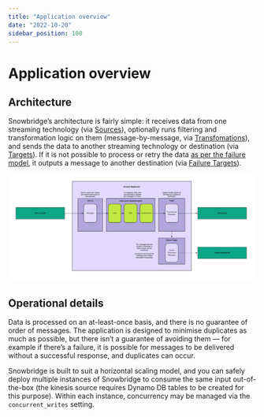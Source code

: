 ```yaml
---
title: "Application overview"
date: "2022-10-20"
sidebar_position: 100
---
```


# Application overview

## Architecture

Snowbridge’s architecture is fairly simple: it receives data from one streaming technology (via [Sources](../sources/index.md)), optionally runs filtering and transformation logic on them (message-by-message, via [Transfomations](../transformations/index.md)), and sends the data to another streaming technology or destination (via [Targets](../targets/index.md)). If it is not possible to process or retry the data [as per the failure model](../failure-model/index.md), it outputs a message to another destination (via [Failure Targets](../failure-model/index.md#failure-targets)).

![draft_architecture](./images/snowbridge-architecture.jpg)

## Operational details

Data is processed on an at-least-once basis, and there is no guarantee of order of messages. The application is designed to minimise duplicates as much as possible, but there isn’t a guarantee of avoiding them — for example if there’s a failure, it is possible for messages to be delivered without a successful response, and duplicates can occur.

Snowbridge is built to suit a horizontal scaling model, and you can safely deploy multiple instances of Snowbridge to consume the same input out-of-the-box (the kinesis source requires Dynamo DB tables to be created for this purpose). Within each instance, concurrency may be managed via the `concurrent_writes` setting.